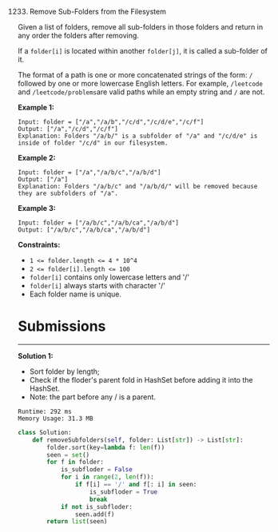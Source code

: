 1233. Remove Sub-Folders from the Filesystem

Given a list of folders, remove all sub-folders in those folders and return in any order the folders after removing.

If a `folder[i]` is located within another `folder[j]`, it is called a sub-folder of it.

The format of a path is one or more concatenated strings of the form: `/` followed by one or more lowercase English letters. For example, `/leetcode` and `/leetcode/problems`are valid paths while an empty string and `/` are not.

 

**Example 1:**
```
Input: folder = ["/a","/a/b","/c/d","/c/d/e","/c/f"]
Output: ["/a","/c/d","/c/f"]
Explanation: Folders "/a/b/" is a subfolder of "/a" and "/c/d/e" is inside of folder "/c/d" in our filesystem.
```

**Example 2:**
```
Input: folder = ["/a","/a/b/c","/a/b/d"]
Output: ["/a"]
Explanation: Folders "/a/b/c" and "/a/b/d/" will be removed because they are subfolders of "/a".
```

**Example 3:**
```
Input: folder = ["/a/b/c","/a/b/ca","/a/b/d"]
Output: ["/a/b/c","/a/b/ca","/a/b/d"]
``` 

**Constraints:**

* `1 <= folder.length <= 4 * 10^4`
* `2 <= folder[i].length <= 100`
* `folder[i]` contains only lowercase letters and '/'
* `folder[i]` always starts with character '/'
* Each folder name is unique.

# Submissions
---
**Solution 1:**

* Sort folder by length;
* Check if the floder's parent fold in HashSet before adding it into the HashSet.
* Note: the part before any / is a parent.

```
Runtime: 292 ms
Memory Usage: 31.3 MB
```
```python
class Solution:
    def removeSubfolders(self, folder: List[str]) -> List[str]:
        folder.sort(key=lambda f: len(f))
        seen = set()
        for f in folder:
            is_subfloder = False
            for i in range(2, len(f)):
                if f[i] == '/' and f[: i] in seen:
                    is_subfloder = True
                    break
            if not is_subfloder:
                seen.add(f)
        return list(seen)
```